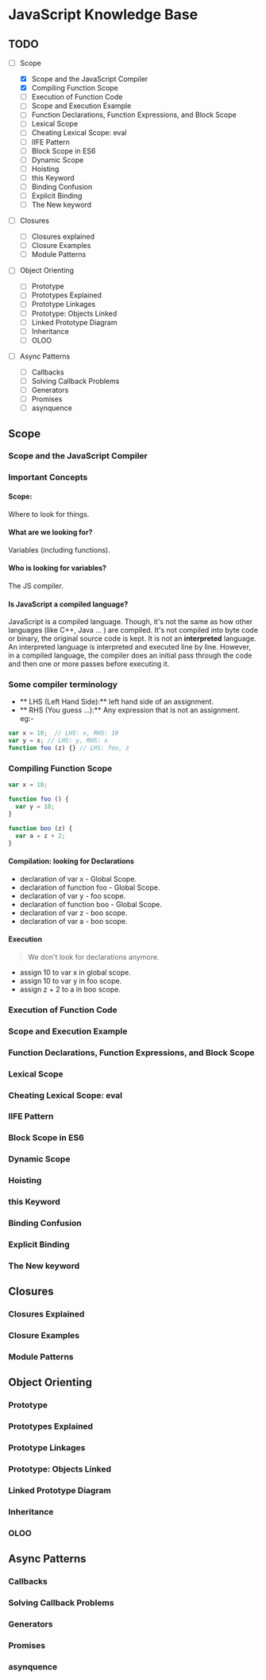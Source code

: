 # JavaScript Knowledge Base

## TODO
- [ ] Scope

	- [x] Scope and the JavaScript Compiler
	- [x] Compiling Function Scope
	- [ ] Execution of Function Code
	- [ ] Scope and Execution Example
	- [ ] Function Declarations, Function Expressions, and Block Scope
	- [ ] Lexical Scope
	- [ ] Cheating Lexical Scope: eval
	- [ ] IIFE Pattern
	- [ ] Block Scope in ES6
	- [ ] Dynamic Scope
	- [ ] Hoisting
	- [ ] this Keyword
	- [ ] Binding Confusion
	- [ ] Explicit Binding
	- [ ] The New keyword

- [ ] Closures

	- [ ] Closures explained
	- [ ] Closure Examples
	- [ ] Module Patterns

- [ ] Object Orienting

	- [ ] Prototype
	- [ ] Prototypes Explained
	- [ ] Prototype Linkages
	- [ ] Prototype: Objects Linked
	- [ ] Linked Prototype Diagram
	- [ ] Inheritance
	- [ ] OLOO

- [ ] Async Patterns

	- [ ] Callbacks
	- [ ] Solving Callback Problems
	- [ ] Generators
	- [ ] Promises
	- [ ] asynquence

## Scope

### Scope and the JavaScript Compiler
### Important Concepts

#### Scope:
Where to look for things.

#### What are we looking for?
Variables (including functions).

#### Who is looking for variables?
The JS compiler.

#### Is JavaScript a compiled language?
JavaScript is a compiled language. Though, it's not the same as how other languages (like C++, Java ... ) are compiled. It's not compiled into byte code or binary, the original source code is kept.
It is not an **interpreted** language. An interpreted language is interpreted and executed line by line. However, in a compiled language, the compiler does an initial pass through the code and then one or more passes before executing it.

### Some compiler terminology
- ** LHS (Left Hand Side):** left hand side of an assignment.
- ** RHS (You guess ...):** Any expression that is not an assignment.  
eg:-  
```js
var x = 10;  // LHS: x, RHS: 10
var y = x; // LHS: y, RHS: x
function foo (z) {} // LHS: foo, z
```

### Compiling Function Scope

```js
var x = 10;

function foo () {
  var y = 10;
}

function boo (z) {
  var a = z + 2;
}
```

#### Compilation: looking for Declarations
- declaration of var x - Global Scope.
- declaration of function foo - Global Scope.
- declaration of var y - foo scope.
- declaration of function boo - Global Scope.
- declaration of var z - boo scope.
- declaration of var a - boo scope.

#### Execution
> We don't look for declarations anymore.

- assign 10 to var x in global scope.
- assign 10 to var y in foo scope.
- assign z + 2 to a in boo scope.

### Execution of Function Code
### Scope and Execution Example
### Function Declarations, Function Expressions, and Block Scope
### Lexical Scope
### Cheating Lexical Scope: eval
### IIFE Pattern
### Block Scope in ES6
### Dynamic Scope
### Hoisting
### this Keyword
### Binding Confusion
### Explicit Binding
### The New keyword

## Closures

### Closures Explained
### Closure Examples
### Module Patterns

## Object Orienting

### Prototype
### Prototypes Explained
### Prototype Linkages
### Prototype: Objects Linked
### Linked Prototype Diagram
### Inheritance
### OLOO

## Async Patterns

### Callbacks
### Solving Callback Problems
### Generators
### Promises
### asynquence
